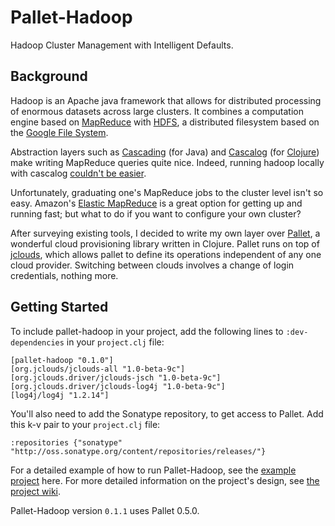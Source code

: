 # Pallet-Hadoop #

Hadoop Cluster Management with Intelligent Defaults.

## Background ##

Hadoop is an Apache java framework that allows for distributed processing of enormous datasets across large clusters. It combines a computation engine based on [MapReduce](http://en.wikipedia.org/wiki/MapReduce) with [HDFS](http://hadoop.apache.org/hdfs/docs/current/hdfs_design.html), a distributed filesystem based on the [Google File System](http://en.wikipedia.org/wiki/Google_File_System).

Abstraction layers such as [Cascading](https://github.com/cwensel/cascading) (for Java) and [Cascalog](https://github.com/nathanmarz/cascalog) (for [Clojure](http://clojure.org/)) make writing MapReduce queries quite nice. Indeed, running hadoop locally with cascalog [couldn't be easier](http://nathanmarz.com/blog/introducing-cascalog-a-clojure-based-query-language-for-hado.html).

Unfortunately, graduating one's MapReduce jobs to the cluster level isn't so easy. Amazon's [Elastic MapReduce](http://aws.amazon.com/elasticmapreduce/) is a great option for getting up and running fast; but what to do if you want to configure your own cluster?

After surveying existing tools, I decided to write my own layer over [Pallet](https://github.com/pallet/pallet), a wonderful cloud provisioning library written in Clojure. Pallet runs on top of [jclouds](https://github.com/jclouds/jclouds), which allows pallet to define its operations independent of any one cloud provider. Switching between clouds involves a change of login credentials, nothing more.

## Getting Started ##

To include pallet-hadoop in your project, add the following lines to `:dev-dependencies` in your `project.clj` file:

    [pallet-hadoop "0.1.0"]
    [org.jclouds/jclouds-all "1.0-beta-9c"]
    [org.jclouds.driver/jclouds-jsch "1.0-beta-9c"]
    [org.jclouds.driver/jclouds-log4j "1.0-beta-9c"]
    [log4j/log4j "1.2.14"]

You'll also need to add the Sonatype repository, to get access to Pallet. Add this k-v pair to your `project.clj` file:

    :repositories {"sonatype" "http://oss.sonatype.org/content/repositories/releases/"}

For a detailed example of how to run Pallet-Hadoop, see the [example project](https://github.com/pallet/pallet-hadoop-example) here. For more detailed information on the project's design, see [the project wiki](https://github.com/pallet/pallet-hadoop).

Pallet-Hadoop version `0.1.1` uses Pallet 0.5.0.
